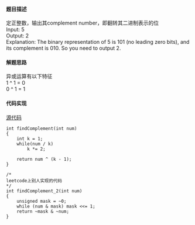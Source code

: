 #### 题目描述
定正整数，输出其complement number，即翻转其二进制表示的位  
Input: 5    
Output: 2    
Explanation: The binary representation of 5 is 101 (no leading zero bits), and its complement is 010. So you need to output 2.

#### 解题思路
异或运算有以下特征  
1 ^ 1 = 0  
0 ^ 1 = 1

#### 代码实现

[源代码](/BitManipulation/number_complement.cpp)

```
int findComplement(int num)
{
	int k = 1;
	while(num / k)
		k *= 2;

	return num ^ (k - 1);
}

/*
leetcode上别人实现的代码
*/
int findComplement_2(int num) 
{
    unsigned mask = ~0;
    while (num & mask) mask <<= 1;
    return ~mask & ~num;
}
```